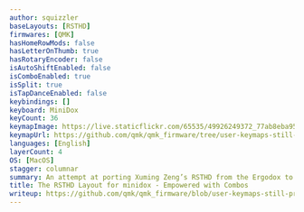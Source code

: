```yaml
---
author: squizzler
baseLayouts: [RSTHD]
firmwares: [QMK]
hasHomeRowMods: false
hasLetterOnThumb: true
hasRotaryEncoder: false
isAutoShiftEnabled: false
isComboEnabled: true
isSplit: true
isTapDanceEnabled: false
keybindings: []
keyboard: MiniDox
keyCount: 36
keymapImage: https://live.staticflickr.com/65535/49926249372_77ab8eba95_z.jpg
keymapUrl: https://github.com/qmk/qmk_firmware/tree/user-keymaps-still-present/keyboards/maple_computing/minidox/keymaps/rsthd_combos
languages: [English]
layerCount: 4
OS: [MacOS]
stagger: columnar
summary: An attempt at porting Xuming Zeng’s RSTHD from the Ergodox to the Minidox, in a layout that favours prose rather than code, with symbols used in everyday writing such as various (Western) currencies in easy reach.
title: The RSTHD Layout for minidox - Empowered with Combos
writeup: https://github.com/qmk/qmk_firmware/blob/user-keymaps-still-present/keyboards/maple_computing/minidox/keymaps/rsthd_combos/readme.md
---
```

